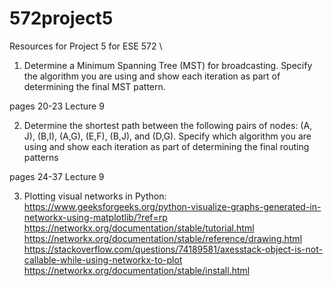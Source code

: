 # 572project5
Resources for Project 5 for ESE 572 \

1. Determine a Minimum Spanning Tree (MST) for broadcasting. Specify the algorithm
you are using and show each iteration as part of determining the final MST pattern. 

pages 20-23 Lecture 9

2. Determine the shortest path between the following pairs of nodes: (A, J), (B,I), (A,G),
(E,F), (B,J), and (D,G). Specify which algorithm you are using and show each
iteration as part of determining the final routing patterns 

pages 24-37 Lecture 9

3. Plotting visual networks in Python:
https://www.geeksforgeeks.org/python-visualize-graphs-generated-in-networkx-using-matplotlib/?ref=rp \
https://networkx.org/documentation/stable/tutorial.html \
https://networkx.org/documentation/stable/reference/drawing.html \
https://stackoverflow.com/questions/74189581/axesstack-object-is-not-callable-while-using-networkx-to-plot \
https://networkx.org/documentation/stable/install.html
